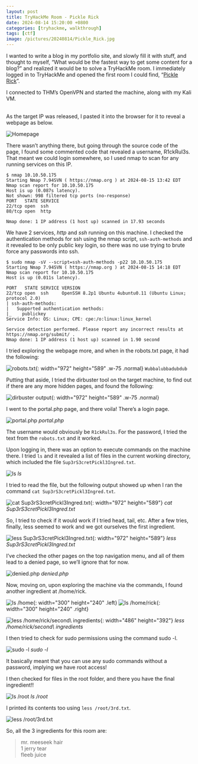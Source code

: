 ```yaml
---
layout: post
title: TryHackMe Room - Pickle Rick
date: 2024-08-14 15:20:00 +0800
categories: [tryhackme, walkthrough]
tags: [ctf]
image: /pictures/20240814/Pickle_Rick.jpg
---
```


I wanted to write a blog in my portfolio site, and slowly fill it with stuff, and thought to myself, “What would be the fastest way to get some content for a blog?” and realized it would be to solve a TryHackMe room. I immediately logged in to TryHackMe and opened the first room I could find, “[Pickle Rick](https://tryhackme.com/r/room/picklerick)”.

I connected to THM’s OpenVPN and started the machine, along with my Kali VM.

<br>
As the target IP was released, I pasted it into the browser for it to reveal a webpage as below.
<!-- insert homepage.png -->

![Homepage](/pictures/20240814/homepage.png)

There wasn’t anything there, but going through the source code of the page, I found some commented code that revealed a username, R1ckRul3s. That meant we could login somewhere, so I used nmap to scan for any running services on this IP.
```
$ nmap 10.10.50.175
Starting Nmap 7.94SVN ( https://nmap.org ) at 2024-08-15 13:42 EDT
Nmap scan report for 10.10.50.175
Host is up (0.087s latency).
Not shown: 998 filtered tcp ports (no-response)
PORT   STATE SERVICE
22/tcp open  ssh
80/tcp open  http

Nmap done: 1 IP address (1 host up) scanned in 17.93 seconds
```

We have 2 services, _http_ and _ssh_ running on this machine. I checked the authentication methods for ssh using the nmap script, `ssh-auth-methods` and it revealed to be only public key login, so there was no use trying to brute force any passwords into ssh.
```
$ sudo nmap -sV --script=ssh-auth-methods -p22 10.10.50.175
Starting Nmap 7.94SVN ( https://nmap.org ) at 2024-08-15 14:18 EDT
Nmap scan report for 10.10.50.175
Host is up (0.011s latency).

PORT   STATE SERVICE VERSION
22/tcp open  ssh     OpenSSH 8.2p1 Ubuntu 4ubuntu0.11 (Ubuntu Linux; protocol 2.0)
| ssh-auth-methods: 
|   Supported authentication methods: 
|_    publickey
Service Info: OS: Linux; CPE: cpe:/o:linux:linux_kernel

Service detection performed. Please report any incorrect results at https://nmap.org/submit/ .
Nmap done: 1 IP address (1 host up) scanned in 1.90 second
```

I tried exploring the webpage more, and when in the robots.txt page, it had the following:
<!-- insert robots_page.png -->

![robots.txt](/pictures/20240814/robots_page.png){: width="972" height="589" .w-75 .normal}
`Wubbalubbadubdub`

Putting that aside, I tried the dirbuster tool on the target machine, to find out if there are any more hidden pages, and found the following:
<!-- insert dirbuster.png -->

![dirbuster output](/pictures/20240814/dirbuster.png){: width="972" height="589" .w-75 .normal}

I went to the portal.php page, and there voila! There’s a login page.
<!-- insert portal.png -->

![portal.php](/pictures/20240814/portal.png)
_portal.php_

The username would obviously be `R1ckRul3s`. For the password, I tried the text from the `robots.txt` and it worked.

Upon logging in, there was an option to execute commands on the machine there. I tried `ls` and it revealed a list of files in the current working directory, which included the file `Sup3rS3cretPickl3Ingred.txt`.
<!-- insert just_ls.png -->

![ls](/pictures/20240814/just_ls.png)
_ls_

I tried to read the file, but the following output showed up when I ran the command `cat Sup3rS3cretPickl3Ingred.txt`.
<!-- insert cat_not_working.png -->

![cat Sup3rS3cretPickl3Ingred.txt](/pictures/20240814/cat_not_working.png){: width="972" height="589"}
_cat Sup3rS3cretPickl3Ingred.txt_

So, I tried to check if it would work if I tried head, tail, etc. After a few tries, finally, less seemed to work and we got ourselves the first ingredient.
<!-- insert first_ingredient.png -->

![less Sup3rS3cretPickl3Ingred.txt](/pictures/20240814/first_ingredient.png){: width="972" height="589"}
_less Sup3rS3cretPickl3Ingred.txt_

I’ve checked the other pages on the top navigation menu, and all of them lead to a denied page, so we’ll ignore that for now.
<!-- insert denied.png -->

![denied.php](/pictures/20240814/denied.png)
_denied.php_

Now, moving on, upon exploring the machine via the commands, I found another ingredient at /home/rick.
<!-- insert ls_home.png -->
<!-- insert ls_home_rick.png -->
<!-- insert second_ingredient.png -->

![ls /home](/pictures/20240814/ls_home.png){: width="300" height="240" .left}
![ls /home/rick](/pictures/20240814/ls_home_rick.png){: width="300" height="240" .right}

![less /home/rick/second\ ingredients](/pictures/20240814/second_ingredient.png){: width="486" height="392"}
_less /home/rick/second\ ingredients_


I then tried to check for sudo permissions using the command sudo -l.
<!-- insert sudo_l.png -->

![sudo -l](/pictures/20240814/sudo_l.png)
_sudo -l_

It basically meant that you can use any sudo commands without a password, implying we have root access!

I then checked for files in the root folder, and there you have the final ingredient!!
<!-- insert ls_root.png -->

![ls /root](/pictures/20240814/ls_root.png)
_ls /root_

I printed its contents too using `less /root/3rd.txt`.
<!-- insert third_ingredient.png -->

![less /root/3rd.txt](/pictures/20240814/third_ingredient.png)

So, all the 3 ingredients for this room are:
> mr. meeseek hair<br>
> 1 jerry tear<br>
> fleeb juice
